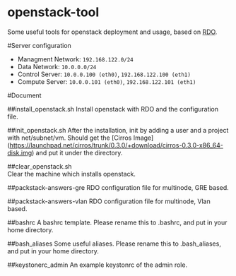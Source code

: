 openstack-tool
==============

Some useful tools for openstack deployment and usage, based on [RDO](openstack.redhat.com).

#Server configuration
* Managment   Network: `192.168.122.0/24`
* Data        Network: `10.0.0.0/24`
* Control Server: `10.0.0.100 (eth0)`, `192.168.122.100 (eth1)`
* Compute Server: `10.0.0.101 (eth0)`, `192.168.122.101 (eth1)`

#Document

##install_openstack.sh
Install openstack with RDO and the configuration file.

##init_openstack.sh
After the installation, init by adding a user and a project with net/subnet/vm.
Should get the [Cirros Image] (https://launchpad.net/cirros/trunk/0.3.0/+download/cirros-0.3.0-x86_64-disk.img) and put it under the directory.

##clear_openstack.sh  
Clear the machine which installs openstack.

##packstack-answers-gre
RDO configuration file for multinode, GRE based.

##packstack-answers-vlan
RDO configuration file for multinode, Vlan based.

##bashrc
A bashrc template. Please rename this to .bashrc, and put in your home directory.

##bash_aliases
Some useful aliases. Please rename this to .bash_aliases, and put in your home directory.

##keystonerc_admin
An example keystonrc of the admin role.
